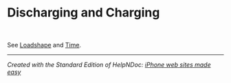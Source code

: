 # Discharging and Charging

&nbsp;

See [Loadshape](<LoadShape1.md>) and [Time](<Time.md>).

***
_Created with the Standard Edition of HelpNDoc: [iPhone web sites made easy](<https://www.helpndoc.com/feature-tour/iphone-website-generation>)_
